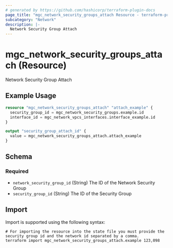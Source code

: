 ```yaml
---
# generated by https://github.com/hashicorp/terraform-plugin-docs
page_title: "mgc_network_security_groups_attach Resource - terraform-provider-mgc"
subcategory: "Network"
description: |-
  Network Security Group Attach
---
```


# mgc_network_security_groups_attach (Resource)

Network Security Group Attach

## Example Usage

```terraform
resource "mgc_network_security_groups_attach" "attach_example" {
  security_group_id = mgc_network_security_groups.example.id
  interface_id = mgc_network_vpcs_interfaces.interface_example.id
}

output "security_group_attach_id" {
  value = mgc_network_security_groups_attach.attach_example
}
```

<!-- schema generated by tfplugindocs -->
## Schema

### Required

- `network_security_group_id` (String) The ID of the Network Security Group
- `security_group_id` (String) The ID of the Security Group

## Import

Import is supported using the following syntax:

```shell
# For importing the resource into the state file you must provide the security group id and the network id separated by a comma.
terraform import mgc_network_security_groups_attach.example 123,098
```
